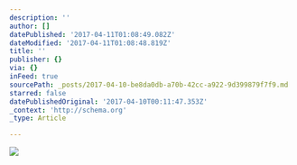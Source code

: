 ```yaml
---
description: ''
author: []
datePublished: '2017-04-11T01:08:49.082Z'
dateModified: '2017-04-11T01:08:48.819Z'
title: ''
publisher: {}
via: {}
inFeed: true
sourcePath: _posts/2017-04-10-be8da0db-a70b-42cc-a922-9d399879f7f9.md
starred: false
datePublishedOriginal: '2017-04-10T00:11:47.353Z'
_context: 'http://schema.org'
_type: Article

---
```

![](https://the-grid-user-content.s3-us-west-2.amazonaws.com/b5560b08-3997-443b-a790-2b6ee6dcc152.jpg)